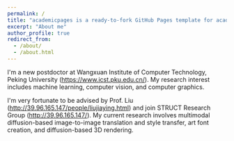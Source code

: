 ```yaml
---
permalink: /
title: "academicpages is a ready-to-fork GitHub Pages template for academic personal websites"
excerpt: "About me"
author_profile: true
redirect_from: 
  - /about/
  - /about.html
---
```


I'm a new postdoctor at Wangxuan Institute of Computer Technology, Peking University (https://www.icst.pku.edu.cn/). My research interest includes machine learning, computer vision, and computer graphics.

I'm very fortunate to be advised by Prof. Liu (http://39.96.165.147/people/liujiaying.html) and join STRUCT Research Group (http://39.96.165.147/). My current research involves multimodal diffusion-based image-to-image translation and style transfer, art font creation, and diffusion-based 3D rendering.
